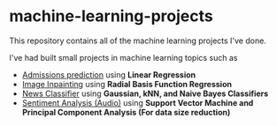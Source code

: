 # machine-learning-projects

This repository contains all of the machine learning projects I've done.

I've had built small projects in machine learning topics such as
- [Admissions prediction](Regressions/Linear/K_means_LR.ipynb) using **Linear Regression**
- [Image Inpainting](Regressions/RBF/rbf_regression.py) using **Radial Basis Function Regression**
- [News Classifier](Classification/part2.ipynb) using **Gaussian, kNN, and Naive Bayes Classifiers**
- [Sentiment Analysis (Audio)](SVM-PCA/A3_StarterCode.ipynb) using **Support Vector Machine and Principal Component Analysis (For data size reduction)**
